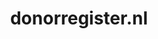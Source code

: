 ---
layout: post
title:  "donorregister.nl"
internal_url:  "/data/donorregister.nl.html"
categories: dutchgov
---